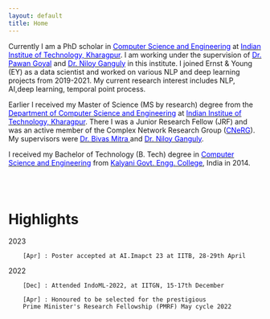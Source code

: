 ```yaml
---
layout: default
title: Home
---
```


Currently I am a PhD scholar in [<span style="color:blue"> Computer Science and Engineering</span>](http://cse.iitkgp.ac.in/) at [<span style="color:blue">Indian Institue of Technology, Kharagpur</span>](http://www.iitkgp.ac.in/). I am working under the supervision of [<span style="color:blue">Dr. Pawan Goyal</span>](https://cse.iitkgp.ac.in/~pawang/) and [<span style="color:blue">Dr. Niloy Ganguly</span>](http://www.facweb.iitkgp.ernet.in/~niloy/) in this institute. I joined Ernst & Young (EY) as a data scientist and worked on various NLP and deep learning projects from 2019-2021. My current research interest includes NLP, AI,deep learning, temporal point process.

Earlier I received my Master of Science (MS by research) degree from the [<span style="color:blue">Department of Computer Science and Engineering</span>](http://cse.iitkgp.ac.in/) at [<span style="color:blue">Indian Institue of Technology, Kharagpur</span>](http://www.iitkgp.ac.in/). There I was a Junior Research Fellow (JRF) and was an active member of the Complex Network Research Group ([<span style="color:blue">CNeRG</span>](http://www.cnergres.iitkgp.ac.in/)). My supervisors were [<span style="color:blue">Dr. Bivas Mitra </span>](https://cse.iitkgp.ac.in/~bivasm/) and [<span style="color:blue">Dr. Niloy Ganguly</span>](http://www.facweb.iitkgp.ernet.in/~niloy/). 


I received my Bachelor of Technology (B. Tech) degree in [<span style="color:blue">Computer Science and Engineering</span>](https://kgec.edu.in/department?name=cse) from [<span style="color:blue">Kalyani Govt. Engg. College</span>](https://kgec.edu.in/), India in 2014. 


<br/><br/>

# Highlights


2023 	
```
    [Apr] : Poster accepted at AI.Imapct 23 at IITB, 28-29th April
```

2022 	
```
    [Dec] : Attended IndoML-2022, at IITGN, 15-17th December
```
```
    [Apr] : Honoured to be selected for the prestigious 
    Prime Minister's Research Fellowship (PMRF) May cycle 2022
```


